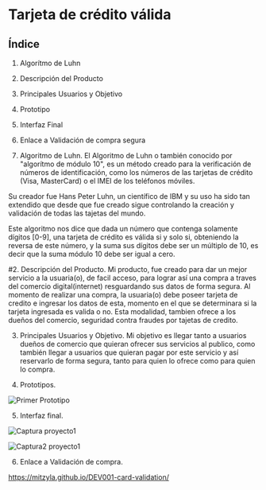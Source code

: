 # Tarjeta de crédito válida

## Índice

1. Algorítmo de Luhn
2. Descripción del Producto
3. Principales Usuarios y Objetivo
4. Prototipo
5. Interfaz Final
6. Enlace a Validación de compra segura


 1. Algoritmo de Luhn.
El Algoritmo de Luhn o también conocido por "algorítmo de módulo 10", es un método creado para la verificación de números de identificación, como los números de las tarjetas de crédito (Visa, MasterCard) o el IMEI de los teléfonos móviles.

Su creador fue Hans Peter Luhn, un científico de IBM y su uso ha sido tan extendido que desde que fue creado sigue controlando la creación y validación de todas las tajetas del mundo.

Este algoritmo nos dice que dada un número que contenga solamente dígitos [0-9], una tarjeta de crédito es válida si y solo si, obteniendo la reversa de este número, y la suma sus dígitos debe ser un múltiplo de 10, es decir que la suma módulo 10 debe ser igual a cero.

#2. Descripción del Producto.
Mi producto, fue creado para dar un mejor servicio a la usuaria(o), de facil acceso, para lograr así una compra a traves del comercio digital(internet) resguardando sus datos de forma segura. Al momento de realizar una compra, la usuaria(o) debe poseer tarjeta de credito e ingresar los datos de esta, momento en el que se determinara si la tarjeta ingresada es valida o no. Esta modalidad, tambien ofrece a los dueños del comercio, seguridad contra fraudes por tajetas de credito.

3. Principales Usuarios y Objetivo.
Mi objetivo es llegar tanto a usuarios dueños de comercio que quieran ofrecer sus servicios al publico, como también llegar a usuarios que quieran pagar por este  servicio y así reservarlo de forma segura, tanto para quien lo ofrece como para quien lo compra.

4. Prototipos.

![Primer Prototipo](https://user-images.githubusercontent.com/114257105/195681694-e05e570e-37cb-4d72-a9b6-171c2326a85d.jpeg)

5. Interfaz final.

![Captura proyecto1](https://user-images.githubusercontent.com/114257105/196417918-d045dd74-426b-44ee-8db6-be3b769968f7.jpg)

![Captura2 proyecto1](https://user-images.githubusercontent.com/114257105/196417774-0d13142e-38a0-464f-92ad-9c392c7bd67a.jpg)

6. Enlace a Validación de compra.

https://mitzyla.github.io/DEV001-card-validation/
